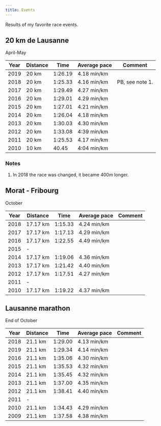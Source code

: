 ```yaml
---
title: Events
---
```


Results of my favorite race events.

## 20 km de Lausanne

April-May

| Year | Distance | Time    | Average pace | Comment         |
| ---- | -------- | ------- | ------------ | --------------- |
| 2019 | 20 km    | 1:26.19 | 4.18 min/km  |                 |
| 2018 | 20 km    | 1:25.33 | 4.16 min/km  | PB, see note 1. |
| 2017 | 20 km    | 1:29.49 | 4.27 min/km  |                 |
| 2016 | 20 km    | 1:29.01 | 4.29 min/km  |                 |
| 2015 | 20 km    | 1:27.01 | 4.21 min/km  |                 |
| 2014 | 20 km    | 1:26.04 | 4.18 min/km  |                 |
| 2013 | 20 km    | 1:30.03 | 4.30 min/km  |                 |
| 2012 | 20 km    | 1:33.08 | 4:39 min/km  |                 |
| 2011 | 20 km    | 1:25.53 | 4.17 min/km  |                 |
| 2010 | 10 km    |   40.45 | 4:04 min/km  |                 |

### Notes

1. In 2018 the race was changed, it became 400m longer.


## Morat - Fribourg

October

| Year | Distance | Time    | Average pace | Comment         |
| ---- | -------- | ------- | ------------ | --------------- |
| 2018 | 17.17 km | 1:15.33 | 4.24 min/km  |                 |
| 2017 | 17.17 km | 1:17.13 | 4.29 min/km  |                 |
| 2016 | 17.17 km | 1:22.55 | 4.49 min/km  |                 |
| 2015 | -        |         |              |                 |
| 2014 | 17.17 km | 1:19.06 | 4.36 min/km  |                 |
| 2013 | 17.17 km | 1:21.42 | 4.40 min/km  |                 |
| 2012 | 17.17 km | 1:17.51 | 4.27 min/km  |                 |
| 2011 | -        |         |              |                 |
| 2010 | 17.17 km | 1:19.22 | 4.37 min/km  |                 |


## Lausanne marathon

End of October

| Year | Distance | Time    | Average pace | Comment         |
| ---- | -------- | ------- | ------------ | --------------- |
| 2018 | 21.1 km  | 1:29.00 | 4.13 min/km  |                 |
| 2019 | 21.1 km  | 1:29.34 | 4.14 min/km  |                 |
| 2016 | 21.1 km  | 1:35.06 | 4.30 min/km  |                 |
| 2015 | 21.1 km  | 1:35.53 | 4.32 min/km  |                 |
| 2014 | 21.1 km  | 1:35.45 | 4.32 min/km  |                 |
| 2013 | 21.1 km  | 1:37.00 | 4.35 min/km  |                 |
| 2012 | 21.1 km  | 1:38.41 | 4.40 min/km  |                 |
| 2011 | -        |         |              |                 |
| 2010 | 21.1 km  | 1:34.43 | 4.29 min/km  |                 |
| 2009 | 21.1 km  | 1:37.58 | 4.38 min/km  |                 |
